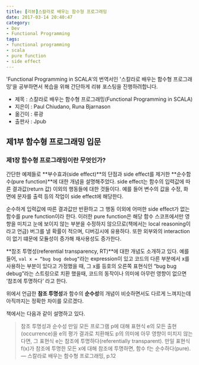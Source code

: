 ```yaml
---
title: [리뷰]스칼라로 배우는 함수형 프로그래밍
date: 2017-03-14 20:40:47
category:
- Dev
- Functional Programming
tags:
- functional programming
- scala
- pure function
- side effect
---
```

'Functional Programming in SCALA'의 번역서인 '스칼라로 배우는 함수형 프로그래밍'을 공부하면서 복습을 위해 간단하게 리뷰 포스팅을 진행하려합니다.
- 제목 : 스칼라로 배우는 함수형 프로그래밍(Functional Programming in SCALA)
- 지은이 : Paul Chiudano, Runa Bjarnason
- 옮긴이 : 류광
- 출판사 : Jpub

<!-- more -->

## 제1부 함수형 프로그래밍 입문

### 제1장 함수형 프로그래밍이란 무엇인가?

간단한 예제들로 **부수효과(side effect)**의 단점과 side effect를 제거한 **순수함수(pure function)**에 대한 개념을 설명해주었다. side effect는 함수의 입력값에 따른 결과값(return 값) 이외의 행동들에 대한 것들이다. 예를 들어 변수의 값을 수정, 화면에 문자를 출력 등의 작업이 side effect에 해당한다.

순수하게 입력값에 따른 결과값만 반환하고 그 행동 이외에 어떠한 side effect가 없는 함수를 pure function이라 한다. 이러한 pure function은 해당 함수 스코프에서만 영향을 미치고 눈에 보이지 않는 부분을 수정하지 않으므로(책에서는 local reasoning이라고 언급) 버그를 낼 확률이 적으며, 디버깅시에 유용하다. 또한 외부와의 interaction이 없기 떄문에 모듈성이 증가해 재사용성도 증가한다.

**참조 투명성(referential transparency, RT)**에 대한 개념도 소개하고 있다. 예를들어, `val x = “bug bug debug”`라는 expression이 있고  코드의 다른 부분에서 x를 사용하는 부분이 있다고 가정했을 때, 그 x를 등호의 오른쪽 표현식인 “bug bug debug”라는 스트링으로 치환 했을때, 코드의 동작이나 의미에 아무런 영향이 없으면 ‘참조에 투명하다’ 라고 한다.

위에서 언급한 **참조 투명성**과 함수의 **순수성**의 개념이 비슷하면서도 다르게 느껴지는데 아직까지는 정확한 차이를 모르겠다.

책에서는 다음과 같이 설명하고 있다.
> 참조 투명성과 순수성
> 만일 모든 프로그램 p에 대해 표현식 e의 모든 출현(occurrence)을 e의 평가 결과로 치환해도  p의 의미에 아무 영향이 미치지 않는다면, 그 표현식 e는 참조에 투명하다(referentially transparent). 만일 표현식 f(x)가 참조에 투명한 모든 x에 대해 참조에 투명하면, 함수 f는 순수하다(pure).
> — 스칼라로 배우는 함수형 프로그래밍, p.12
